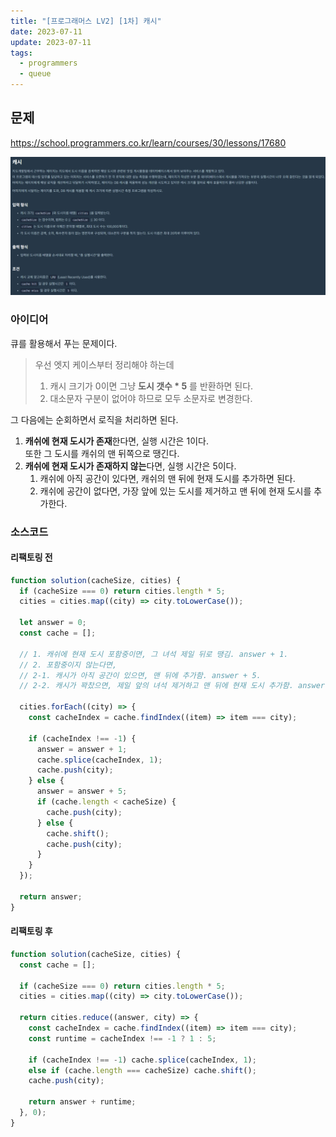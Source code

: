 ```yaml
---
title: "[프로그래머스 LV2] [1차] 캐시"
date: 2023-07-11
update: 2023-07-11
tags:
  - programmers
  - queue
---
```


## 문제
https://school.programmers.co.kr/learn/courses/30/lessons/17680

![](./description.png)

### 아이디어
큐를 활용해서 푸는 문제이다.  

> 우선 엣지 케이스부터 정리해야 하는데  
> 1. 캐시 크기가 0이면 그냥 **도시 갯수 * 5** 를 반환하면 된다.  
> 2. 대소문자 구분이 없어야 하므로 모두 소문자로 변경한다.  

그 다음에는 순회하면서 로직을 처리하면 된다.  
1. **캐쉬에 현재 도시가 존재**한다면, 실행 시간은 1이다.  
또한 그 도시를 캐쉬의 맨 뒤쪽으로 땡긴다.
2. **캐쉬에 현재 도시가 존재하지 않는**다면, 실행 시간은 5이다.  
    1. 캐쉬에 아직 공간이 있다면, 캐쉬의 맨 뒤에 현재 도시를 추가하면 된다.  
    2. 캐쉬에 공간이 없다면, 가장 앞에 있는 도시를 제거하고 맨 뒤에 현재 도시를 추가한다.



### 소스코드

#### 리팩토링 전
```js
function solution(cacheSize, cities) {
  if (cacheSize === 0) return cities.length * 5;
  cities = cities.map((city) => city.toLowerCase());

  let answer = 0;
  const cache = [];

  // 1. 캐쉬에 현재 도시 포함중이면, 그 녀석 제일 뒤로 땡김. answer + 1.
  // 2. 포함중이지 않는다면,
  // 2-1. 캐시가 아직 공간이 있으면, 맨 뒤에 추가함. answer + 5.
  // 2-2. 캐시가 꽉찼으면, 제일 앞의 녀석 제거하고 맨 뒤에 현재 도시 추가함. answer + 5.

  cities.forEach((city) => {
    const cacheIndex = cache.findIndex((item) => item === city);

    if (cacheIndex !== -1) {
      answer = answer + 1;
      cache.splice(cacheIndex, 1);
      cache.push(city);
    } else {
      answer = answer + 5;
      if (cache.length < cacheSize) {
        cache.push(city);
      } else {
        cache.shift();
        cache.push(city);
      }
    }
  });

  return answer;
}
```

#### 리팩토링 후
```js
function solution(cacheSize, cities) {
  const cache = [];

  if (cacheSize === 0) return cities.length * 5;
  cities = cities.map((city) => city.toLowerCase());

  return cities.reduce((answer, city) => {
    const cacheIndex = cache.findIndex((item) => item === city);
    const runtime = cacheIndex !== -1 ? 1 : 5;

    if (cacheIndex !== -1) cache.splice(cacheIndex, 1);
    else if (cache.length === cacheSize) cache.shift();
    cache.push(city);

    return answer + runtime;
  }, 0);
}
```